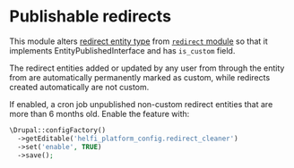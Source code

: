 # Publishable redirects

This module alters [redirect entity type](../src/Entity/PublishableRedirect.php) from
[`redirect` module](https://www.drupal.org/project/redirect)
so that it implements EntityPublishedInterface and has
`is_custom` field.

The redirect entities added or updated by any user from through the
entity from are automatically permanently marked as custom, while
redirects created automatically are not custom.

If enabled, a cron job unpublished non-custom redirect entities that
are more than 6 months old. Enable the feature with:

```php
\Drupal::configFactory()
  ->getEditable('helfi_platform_config.redirect_cleaner')
  ->set('enable', TRUE)
  ->save();
```


